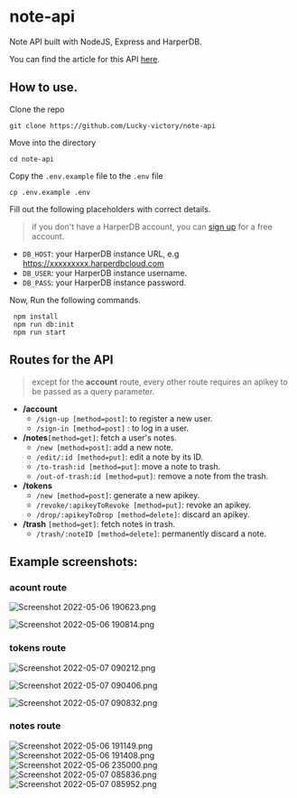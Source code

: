 # note-api

Note API built with NodeJS, Express and HarperDB.

You can find the article for this API [here](https://viblog.hashnode.dev/build-a-note-keeping-api-with-nodejs-express-and-harperdb).
## How to use.

Clone the repo

```
git clone https://github.com/Lucky-victory/note-api
```

Move into the directory

```
cd note-api
```

Copy the `.env.example` file to the `.env` file

```
cp .env.example .env
```

Fill out the following placeholders with correct details.
> if you don't have a HarperDB account, you can [sign up](https://harperdb.io?utm_source=luckyvictory) for a free account.
- `DB_HOST`: your HarperDB instance URL, e.g https://xxxxxxxxx.harperdbcloud.com
- `DB_USER`: your HarperDB instance username.
- `DB_PASS`: your HarperDB instance password.

Now, Run the following commands.

```
 npm install
 npm run db:init
 npm run start
```

## Routes for the API

> except for the **account** route, every other route requires an apikey to be passed as a query parameter.

- **/account**
  - `/sign-up [method=post]`: to register a new user.
  - `/sign-in [method=post]` : to log in a user.
- **/notes**`[method=get]`: fetch a user's notes.
  - `/new [method=post]`: add a new note.
  - `/edit/:id [method=put]`: edit a note by its ID.
  - `/to-trash:id [method=put]`: move a note to trash.
  - `/out-of-trash:id [method=put]`: remove a note from the trash.
- **/tokens**
  - `/new [method=post]`: generate a new apikey.
  - `/revoke/:apikeyToRevoke [method=put]`: revoke an apikey.
  - `/drop/:apikeyToDrop [method=delete]`: discard an apikey.
- **/trash** `[method=get]`: fetch notes in trash.
  - `/trash/:noteID [method=delete]`: permanently discard a note.
  
 ## Example screenshots:
  
  ### acount route
 ![Screenshot 2022-05-06 190623.png](https://cdn.hashnode.com/res/hashnode/image/upload/v1651914198853/s-_RdqUMz.png)
 
![Screenshot 2022-05-06 190814.png](https://cdn.hashnode.com/res/hashnode/image/upload/v1651914208965/Zn3Oj8Su7.png)
### tokens route
![Screenshot 2022-05-07 090212.png](https://cdn.hashnode.com/res/hashnode/image/upload/v1651914105409/AHhcSmEYX.png)

![Screenshot 2022-05-07 090406.png](https://cdn.hashnode.com/res/hashnode/image/upload/v1651914138626/XHODI7RJH.png)

![Screenshot 2022-05-07 090832.png](https://cdn.hashnode.com/res/hashnode/image/upload/v1651914156762/Uq6iYXnI7.png)
### notes route
![Screenshot 2022-05-06 191149.png](https://cdn.hashnode.com/res/hashnode/image/upload/v1651913711402/pkaHPluAl.png)
![Screenshot 2022-05-06 191408.png](https://cdn.hashnode.com/res/hashnode/image/upload/v1651913728989/DdZNnApdY.png)
![Screenshot 2022-05-06 235000.png](https://cdn.hashnode.com/res/hashnode/image/upload/v1651913798388/Wq62qA-no.png)
![Screenshot 2022-05-07 085836.png](https://cdn.hashnode.com/res/hashnode/image/upload/v1651913827851/sBuLRYyhq.png)
![Screenshot 2022-05-07 085952.png](https://cdn.hashnode.com/res/hashnode/image/upload/v1651913839236/B9ZNWnMPp.png)
